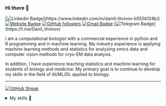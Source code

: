 ### Hi there 👋


[![Linkedin Badge](https://img.shields.io/badge/-daniillitvinov-blue?style=flat-square&logo=Linkedin&logoColor=white&link=[https://www.linkedin.com/in/tanejasaksham/](https://www.linkedin.com/in/daniil-litvinov-b555b124b/))](https://www.linkedin.com/in/daniil-litvinov-b555b124b/) [![Website Badge](https://img.shields.io/badge/-daniillitvinov-03a57a?style=flat-square&labelColor=&logo=Elastic&link=https://danon6868.github.io/)](https://danon6868.github.io/) [![GitHub followers](https://img.shields.io/github/followers/danon6868?label=Follow&style=social)](https://github.com/danon6868/?tab=follow) [![Gmail Badge](https://img.shields.io/badge/-daniillitvinov997@gmail.com-c14438?style=flat-square&logo=Gmail&logoColor=white&link=mailto:daniillitvinov997@gmail.com)](mailto:daniillitvinov997@gmail.com) [![Telegram Badge](https://img.shields.io/badge/-@Danil_litvinov-blue?style=flat-square&logo=Telegram&logoColor=white&link=[https://www.linkedin.com/in/tanejasaksham/](https://t.me/Danil_litvinov))](https://t.me/Danil_litvinov)

I am a computational biologist with a commercial experience in python and R programming and in machine learning. My industry experience is applying machine learning methods and statistics for analyzing omics data and computer vision methods for cryo-EM data analysis.

In addition, I have experience teaching statistics and machine learning for students of biology and medicine. My primary goal is to continue to develop my skills in the field of AI/ML/DL applied to biology.

-------

[![GitHub Streak](http://github-readme-streak-stats.herokuapp.com?user=danon6868&theme=dark&background=000000)](https://git.io/streak-stats)

<details>
<summary>
My skills 📜
</summary>
  
### Programming
  
<li><span class="fa-li"><i class="fa-solid fa-qrcode"></i></span>
                            <p data-block-key="nu0up"><b>Biological education</b>, which helps me to understand
                                specialized biological and medical literature</p>
                        </li> 
  
  
### Machine Learning Methods
  
### Bioinformatics
  
### Languages
  
### Life Sciences
  
### Soft skills
  
</details>

